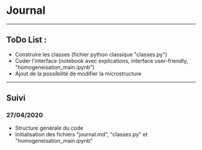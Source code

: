 # Journal
----
## ToDo List :
- Construire les classes (fichier python classique "classes.py")
- Coder l'interface (notebook avec explications, interface user-friendly, "homogeneisation_main.ipynb")
- Ajout de la possibilité de modifier la microstructure
---
## Suivi
### 27/04/2020
- Structure générale du code
- Initialisation des fichiers "journal.md", "classes.py" et "homogeneisation_main.ipynb"